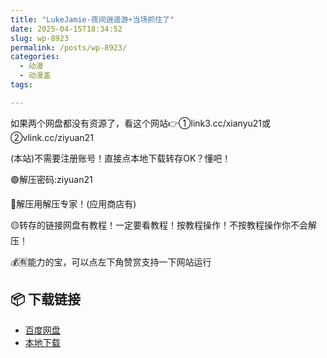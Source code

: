 ```yaml
---
title: "LukeJamie-夜间逍遥游+当场抓住了"
date: 2025-04-15T18:34:52
slug: wp-8923
permalink: /posts/wp-8923/
categories:
  - 动漫
  - 动漫盖
tags:

---
```


如果两个网盘都没有资源了，看这个网站👉①link3.cc/xianyu21或②vlink.cc/ziyuan21

(本站)不需要注册账号！直接点本地下载转存OK？懂吧！

🟢解压密码:ziyuan21

🔵解压用解压专家！(应用商店有)

🟡转存的链接网盘有教程！一定要看教程！按教程操作！不按教程操作你不会解压！

💰🈶能力的宝，可以点左下角赞赏支持一下网站运行

## 📦 下载链接
- [百度网盘](https://blziyuan21.com/pay-download/8923?key=6dcb44018b&down_id=0)
- [本地下载](https://blziyuan21.com/pay-download/8923?key=6dcb44018b&down_id=1)


